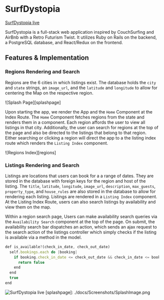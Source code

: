# SurfDystopia

[SurfDystopia live][heroku]

[heroku]: https://surfdystopia.herokuapp.com/#/

SurfDystopia is a full-stack web application inspired by CouchSurfing and AirBnb with a Retro Futurism Twist. It utilizes Ruby on Rails on the backend, a PostgreSQL database, and React/Redux on the frontend.

## Features & Implementation

### Regions Rendering and Search
Regions are the 6 cities in which listings exist. The database holds the `city` and `state` strings, an `image_url`, and the `latitude` and `longitude` to allow for centering the Map on the respective region.

![Splash Page][splashpage]

Upon starting the app, we render the App and the `Home` Component at the Index Route. The `Home` Component fetches regions from the state and renders them in a component. Each region affords the user to view all listings in that city. Additionally, the user can search for regions at the top of the page and also be directed to the listings that belong to that region. Either searching or clicking a region will direct the app to a the listing index route which renders the `Listing Index` component.

![Regions Index][regions]

### Listings Rendering and Search

Listings are locations that users can book for a a range of dates. They are stored in the database with foreign keys for the region and host of the listing. The `title`, `latitude`, `longitude`, `image_url`, `description`, `max_guests`, `property_type`, and `house_rules` are also stored in the database to allow for rendering each listing. Listings are rendered in a `Listing Index` component. At the Listing Index Route, users can also search listings by availability and view them on the map.

Within a region search page, Users can make availability search queries via the `Availability Search` component at the top of the page. On submit, the availability search bar dispatches an action, which sends an ajax request to the search action of the listings controller which simply checks if the listing is available via a method in the model.

```.js
def is_available?(check_in_date, check_out_date)
  self.bookings.each do |booking|
    if booking.check_in_date <= check_out_date && check_in_date <= booking.check_out_date
      return false
    end
  end
  true
end
```
![SurfDystopia live][heroku]
[splashpage]: ./docs/Screenshots/SplashImage.png
